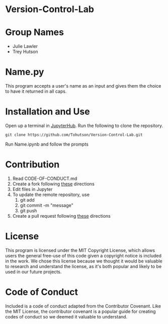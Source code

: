 # Version-Control-Lab

# Group Names
* Julie Lawler
* Trey Hutson

# Name.py

   This program accepts a user's name as an input and gives them the choice to have it returned in all caps.
    
# Installation and Use

   Open up a terminal in [JupyterHub](https://jupyter.org/try#jupyterlab). Run the following to clone the repository.
    
    git clone https://github.com/Tohutson/Version-Control-Lab.git

   Run Name.ipynb and follow the prompts
    
# Contribution
    
   1. Read CODE-OF-CONDUCT.md
   2. Create a fork following [these](https://docs.github.com/en/get-started/quickstart/fork-a-repo) directions
   3. Edit files in Jupyter
   4. To update the remote repository, use
       1. git add <filename>
       2. git commit -m "message"
       3. git push <branch>
   5. Create a pull request following [these](https://docs.github.com/en/pull-requests/collaborating-with-pull-requests/proposing-changes-to-your-work-with-pull-requests/creating-a-pull-request) directions
    
# License
This program is licensed under the MIT Copyright License, which allows users the general free-use of this code given a copyright notice is included in the work. We chose this license because we thought it would be valuable to research and understand the license, as it's both popular and likely to be used in our future projects.

# Code of Conduct
Included is a code of conduct adapted from the Contributor Covenant. Like the MIT License, the contributor covenant is a popular guide for creating codes of conduct so we deemed it valuable to understand.